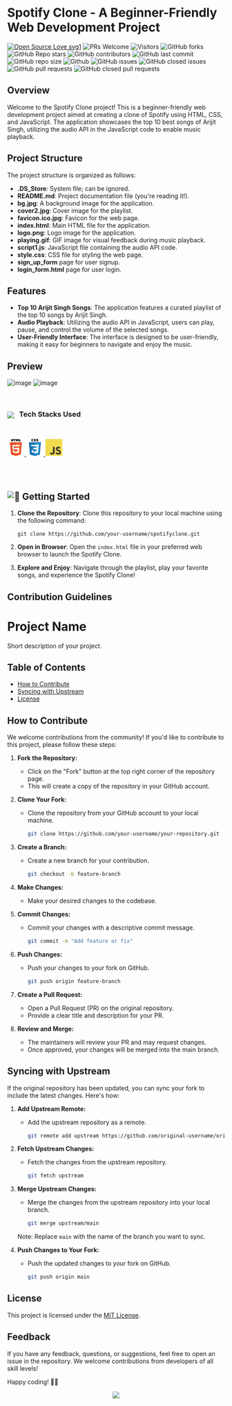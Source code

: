 # Spotify Clone - A Beginner-Friendly Web Development Project

<p>

[![Open Source Love svg1](https://badges.frapsoft.com/os/v1/open-source.svg?v=103)](https://github.com/ellerbrock/open-source-badges/)
![PRs Welcome](https://img.shields.io/badge/PRs-welcome-brightgreen.svg?style=flat)
![Visitors](https://api.visitorbadge.io/api/visitors?path=apu52%2FSpotifycloneWeb%20&countColor=%23263759&style=flat)
![GitHub forks](https://img.shields.io/github/forks/CorruptedDisk/SpotifycloneWeb)
![GitHub Repo stars](https://img.shields.io/github/stars/CorruptedDisk/SpotifycloneWeb)
![GitHub contributors](https://img.shields.io/github/contributors/CorruptedDisk/SpotifycloneWeb)
![GitHub last commit](https://img.shields.io/github/last-commit/CorruptedDisk/SpotifycloneWeb)
![GitHub repo size](https://img.shields.io/github/repo-size/CorruptedDisk/SpotifycloneWeb)
![Github](https://img.shields.io/github/license/CorruptedDisk/SpotifycloneWeb)
![GitHub issues](https://img.shields.io/github/issues/CorruptedDisk/SpotifycloneWeb)
![GitHub closed issues](https://img.shields.io/github/issues-closed-raw/CorruptedDisk/SpotifycloneWeb)
![GitHub pull requests](https://img.shields.io/github/issues-pr/CorruptedDisk/SpotifycloneWeb)
![GitHub closed pull requests](https://img.shields.io/github/issues-pr-closed/CorruptedDisk/SpotifycloneWeb)

</p>

## Overview

Welcome to the Spotify Clone project! This is a beginner-friendly web development project aimed at creating a clone of Spotify using HTML, CSS, and JavaScript. The application showcases the top 10 best songs of Arijit Singh, utilizing the audio API in the JavaScript code to enable music playback.

## Project Structure

The project structure is organized as follows:

- **.DS_Store**: System file; can be ignored.
- **README.md**: Project documentation file (you're reading it!).
- **bg.jpg**: A background image for the application.
- **cover2.jpg**: Cover image for the playlist.
- **favicon.ico.jpg**: Favicon for the web page.
- **index.html**: Main HTML file for the application.
- **logo.png**: Logo image for the application.
- **playing.gif**: GIF image for visual feedback during music playback.
- **script1.js**: JavaScript file containing the audio API code.
- **style.css**: CSS file for styling the web page.
- **sign_up_form** page for user signup.
- **login_form.html** page for user login.

## Features

- **Top 10 Arijit Singh Songs**: The application features a curated playlist of the top 10 songs by Arijit Singh.
- **Audio Playback**: Utilizing the audio API in JavaScript, users can play, pause, and control the volume of the selected songs.
- **User-Friendly Interface**: The interface is designed to be user-friendly, making it easy for beginners to navigate and enjoy the music.

## Preview
![image](https://github.com/abhraneel2004/Say_Music/assets/115551450/e3142f80-342d-4000-a571-acf1df927d3f)
![image](https://github.com/abhraneel2004/Say_Music/assets/115551450/f5f8e892-b06b-47de-957a-17235316d431)



<br>
<h3 align="left"><img src="https://emojis.slackmojis.com/emojis/images/1471045839/793/computerrage.gif?1471045839" align="center"
                width="28" /> &nbsp; Tech Stacks Used</h3>
                <br>
<p align="left"> 

<a href="https://www.w3.org/html/" target="_blank" rel="noreferrer"> <img src="https://raw.githubusercontent.com/devicons/devicon/master/icons/html5/html5-original-wordmark.svg" alt="html5" width="40" height="40"/> </a> 
<a href="https://www.w3schools.com/css/" target="_blank" rel="noreferrer"> <img src="https://raw.githubusercontent.com/devicons/devicon/master/icons/css3/css3-original-wordmark.svg" alt="css3" width="40" height="40"/> </a> 
<a href="https://developer.mozilla.org/en-US/docs/Web/JavaScript" target="_blank" rel="noreferrer"> <img src="https://raw.githubusercontent.com/devicons/devicon/master/icons/javascript/javascript-original.svg" alt="javascript" width="40" height="40"/> </a> 
</p>
<br><br>

<h2><picture>
  <source srcset="https://fonts.gstatic.com/s/e/notoemoji/latest/1f331/512.webp" type="image/webp">
  <img src="https://fonts.gstatic.com/s/e/notoemoji/latest/1f331/512.gif" alt="🌱" width="32" height="32">
</picture> Getting Started</h2>

1. **Clone the Repository**: Clone this repository to your local machine using the following command:

   ```
   git clone https://github.com/your-username/spotifyclone.git
   ```
2. **Open in Browser**: Open the `index.html` file in your preferred web browser to launch the Spotify Clone.
3. **Explore and Enjoy**: Navigate through the playlist, play your favorite songs, and experience the Spotify Clone!

## Contribution Guidelines
# Project Name

Short description of your project.

## Table of Contents

- [How to Contribute](#how-to-contribute)
- [Syncing with Upstream](#syncing-with-upstream)
- [License](#license)

## How to Contribute

We welcome contributions from the community! If you'd like to contribute to this project, please follow these steps:

1. **Fork the Repository:**
   - Click on the "Fork" button at the top right corner of the repository page.
   - This will create a copy of the repository in your GitHub account.

2. **Clone Your Fork:**
   - Clone the repository from your GitHub account to your local machine.
     ```bash
     git clone https://github.com/your-username/your-repository.git
     ```

3. **Create a Branch:**
   - Create a new branch for your contribution.
     ```bash
     git checkout -b feature-branch
     ```

4. **Make Changes:**
   - Make your desired changes to the codebase.

5. **Commit Changes:**
   - Commit your changes with a descriptive commit message.
     ```bash
     git commit -m "Add feature or fix"
     ```

6. **Push Changes:**
   - Push your changes to your fork on GitHub.
     ```bash
     git push origin feature-branch
     ```

7. **Create a Pull Request:**
   - Open a Pull Request (PR) on the original repository.
   - Provide a clear title and description for your PR.

8. **Review and Merge:**
   - The maintainers will review your PR and may request changes.
   - Once approved, your changes will be merged into the main branch.

## Syncing with Upstream

If the original repository has been updated, you can sync your fork to include the latest changes. Here's how:

1. **Add Upstream Remote:**
   - Add the upstream repository as a remote.
     ```bash
     git remote add upstream https://github.com/original-username/original-repository.git
     ```

2. **Fetch Upstream Changes:**
   - Fetch the changes from the upstream repository.
     ```bash
     git fetch upstream
     ```

3. **Merge Upstream Changes:**
   - Merge the changes from the upstream repository into your local branch.
     ```bash
     git merge upstream/main
     ```

   Note: Replace `main` with the name of the branch you want to sync.

4. **Push Changes to Your Fork:**
   - Push the updated changes to your fork on GitHub.
     ```bash
     git push origin main
     ```

## License

This project is licensed under the [MIT License](LICENSE).

## Feedback

If you have any feedback, questions, or suggestions, feel free to open an issue in the repository. We welcome contributions from developers of all skill levels!

Happy coding! 🎵🚀


<center> <img src ="https://media.giphy.com/media/3ioNbrhoutyL6nm38j/giphy.gif" > </center>
